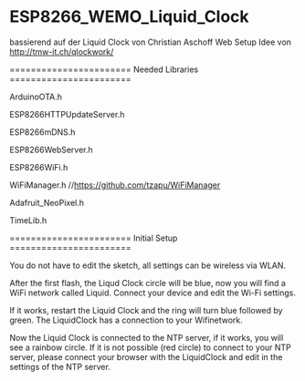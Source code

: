 # ESP8266_WEMO_Liquid_Clock

bassierend auf der Liquid Clock von Christian Aschoff
Web Setup Idee von http://tmw-it.ch/qlockwork/

======================= Needed Libraries =======================


ArduinoOTA.h

ESP8266HTTPUpdateServer.h

ESP8266mDNS.h

ESP8266WebServer.h

ESP8266WiFi.h   

WiFiManager.h          //https://github.com/tzapu/WiFiManager

Adafruit_NeoPixel.h

TimeLib.h

======================= Initial Setup =======================

You do not have to edit the sketch, all settings can be wireless via WLAN.

After the first flash, the Liqud Clock circle will be blue, now you will find a WiFi network called Liquid. Connect your device and edit the Wi-Fi settings.

If it works, restart the Liquid Clock and the ring will turn blue followed by green. The LiquidClock has a connection to your Wifinetwork.

Now the Liquid Clock is connected to the NTP server, if it works, you will see a rainbow circle. If it is not possible (red circle) to connect to your NTP server, please connect your browser with the LiquidClock and edit in the settings of the NTP server.


